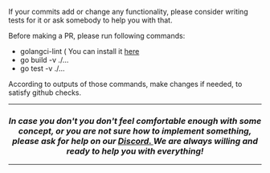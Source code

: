 If your commits add or change any functionality, please consider writing tests for it or 
ask somebody to help you with that. 

Before making a PR, please run following commands:
* golangci-lint ( You can install it <a href="https://golangci-lint.run/usage/install/"> here </a> 
* go build -v ./...
* go test -v ./...

According to outputs of those commands, make changes if needed, to satisfy github checks.


---

<h3 align="center"> 
    <i> 
        In case you don't  you don't feel comfortable enough with some concept, or you are not sure how to implement something, 
        please ask for help on our <a href="https://discord.gg/WtyXXRqvSx"> Discord. </a> We are always willing and ready to help you with everything! 
    </i>
</h3>

---
